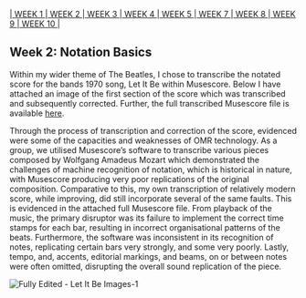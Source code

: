 |[ WEEK 1 ](Week1.md)|[ WEEK 2 ](Week2.md)|[ WEEK 3 ](Week3.md)|[ WEEK 4 ](Week4.md)|[ WEEK 5 ](Week5.md)|[ WEEK 7 ](Week7.md)|[ WEEK 8 ](Week8.md)|[ WEEK 9 ](Week9.md)|[ WEEK 10 ](Week10.md)|
## Week 2: Notation Basics
Within my wider theme of The Beatles, I chose to transcribe the notated score for the bands 1970 song, Let It Be within Musescore. Below I have attached an image of the first section of the score which was transcribed and subsequently corrected. Further, the full transcribed Musescore file is available <a href="https://github.com/EilidhClemie/MCA-2023/blob/master/data/Fully%20Edited%20-%20Let%20It%20Be.mscz" download>here</a>.

Through the process of transcription and correction of the score, evidenced were some of the capacities and weaknesses of OMR technology. As a group, we utilised Musescore’s software to transcribe various pieces composed by Wolfgang Amadeus Mozart which demonstrated the challenges of machine recognition of notation, which is historical in nature, with Musescore producing very poor replications of the original composition. Comparative to this, my own transcription of relatively modern score, while improving, did still incorporate several of the same faults. This is evidenced in the attached full Musescore file. From playback of the music, the primary disruptor was its failure to implement the correct time stamps for each bar, resulting in incorrect organisational patterns of the beats. Furthermore, the software was inconsistent in its recognition of notes, replicating certain bars very strongly, and some very poorly. Lastly, tempo, and, accents, editorial markings, and beams, on or between notes were often omitted, disrupting the overall sound replication of the piece.

![Fully Edited - Let It Be Images-1](https://github.com/EilidhClemie/MCA-2023/assets/145780245/2e633c3c-0233-4fc1-8d28-f8555cc0b51e)
